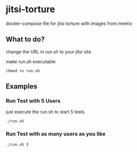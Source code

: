# jitsi-torture
docker-compose file for jitsi torture with images from meetix

## What to do?
change the URL in run.sh to your jitsi site

make run.sh executable
```
chmod +x run.sh
```

## Examples

### Run Test with 5 Users
just execute the run.sh to start 5 tests
```
./run.sh
```

### Run Test with as many users as you like
```
./run.sh 3
```
